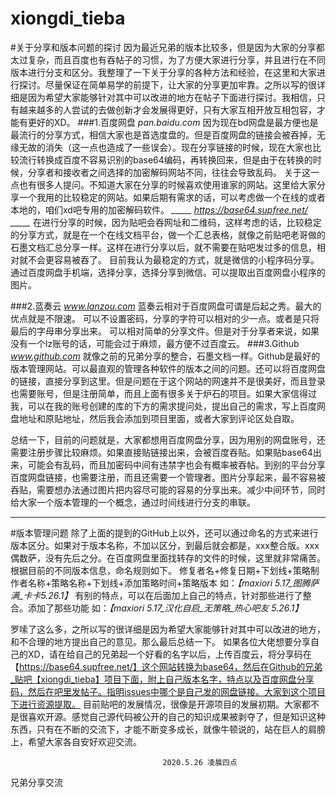 # xiongdi_tieba
   #关于分享和版本问题的探讨
  因为最近兄弟的版本比较多，但是因为大家的分享都太过复杂，而且百度也有吞帖子的习惯，为了方便大家进行分享，并且进行在不同版本进行分支和区分。我整理了一下关于分享的各种方法和经验，在这里和大家进行探讨。尽量保证在简单易学的前提下，让大家的分享更加牢靠。之所以写的很详细是因为希望大家能够针对其中可以改进的地方在帖子下面进行探讨。我相信，只有越来越多的人尝试的去做创新才会发展得更好，只有大家互相开放互相包容，才能有更好的XD。
###1.百度网盘      _pan.baidu.com_
因为现在bd网盘是最方便也是最流行的分享方式，相信大家也是首选度盘的。但是百度网盘的链接会被吞掉，无缘无故的消失（这一点也造成了一些误会）。现在分享链接的时候，现在大家也比较流行转换成百度不容易识别的base64编码，再转换回来，但是由于在转换的时候，分享者和接收者之间选择的加密解码网站不同，往往会导致乱码。
关于这一点也有很多人提问。不知道大家在分享的时候喜欢使用谁家的网站。这里给大家分享一个我用的比较稳定的网站。如果后期有需求的话，可以考虑做一个在线的或者本地的，咱们xd吧专用的加密解码软件。
*_____ https://base64.supfree.net/ _____*
在进行分享的时候，因为贴吧会吞网址和二维码，这样考虑的话，比较稳定的分享方式，就是在一个在线文档平台，做一个汇总表格，就像之前贴吧老哥做的石墨文档汇总分享一样。这样在进行分享以后，就不需要在贴吧发过多的信息，相对就不会更容易被吞了。
目前我认为最稳定的方式，就是微信的小程序码分享。通过百度网盘手机端，选择分享，选择分享到微信。可以提取出百度网盘小程序的图片。

###2.蓝奏云      _www.lanzou.com_
蓝奏云相对于百度网盘可谓是后起之秀。最大的优点就是不限速。
可以不设置密码，分享的字符可以相对的少一点。或者是只将最后的字母串分享出来。
可以相对简单的分享文件。但是对于分享者来说，如果没有一个lz账号的话，可能会过于麻烦，最方便不过百度云。
###3.Github     _www.github.com_
  就像之前的兄弟分享的整合，石墨文档一样。Github是最好的版本管理网站。可以最直观的管理各种软件的版本之间的问题。还可以将百度网盘的链接，直接分享到这里。但是问题在于这个网站的网速并不是很美好，而且登录也需要账号，但是注册简单，而且上面有很多关于炉石的项目。如果大家信得过我，可以在我的账号创建的库的下方的需求提问处，提出自己的需求，写上百度网盘地址和原贴地址，然后我会添加到项目里面，或者大家到评论区处自取。

  总结一下，目前的问题就是，大家都想用百度网盘分享，因为用别的网盘账号，还需要注册步骤比较麻烦。如果直接贴链接出来，会被百度吞贴。如果贴base64出来，可能会有乱码，而且加密码中间有违禁字也会有概率被吞帖。到别的平台分享百度网盘链接，也需要注册，而且还需要一个管理者。图片分享起来，最不容易被吞贴，需要想办法通过图片把内容尽可能的容易的分享出来。减少中间环节，同时给大家一个版本管理的一个概念，通过时间线进行分支的串联。

------------------------------------
  #版本管理问题
  除了上面的提到的GitHub上以外，还可以通过命名的方式来进行版本区分。如果对于版本名称，不加以区分，到最后就会都是，xxx整合版。xxx偶数萨，没有先后之分。在百度网盘里面找转存的文件的时候，这里就非常痛苦。
  根据目前的不同版本信息，命名规则如下。
  修复者名+修复日期+下划线+策略制作者名称+策略名称+下划线+添加策略时间+策略版本
  如：*【maxiori 5.17_图腾萨满_卡卡5.26.1】*
  有别的特点，可以在后面加上自己的特点，针对那些进行了整合。添加了那些功能
  如：*【maxiori 5.17_汉化自启_无策略_热心吧友 5.26.1】*


罗嗦了这么多，之所以写的很详细是因为希望大家能够针对其中可以改进的地方，和不合理的地方提出自己的意见。那么最后总结一下。
如果各位大佬想要分享自己的XD，请在给自己的兄弟起一个好看的名字以后，上传百度云，将分享码在【https://base64.supfree.net/】这个网站转换为base64，然后在Github的兄弟_贴吧【xiongdi_tieba】项目下面，附上自己版本名字，特点以及百度网盘分享码，然后在吧里发帖子。指明issues中哪个是自己发的网盘链接。大家到这个项目下进行资源提取。
目前贴吧的发展情况，很像是开源项目的发展初期。大家都不是很喜欢开源。感觉自己源代码被公开的自己的知识成果被剥夺了，但是知识这种东西，只有在不断的交流下，才能不断变多成长，就像牛顿说的，站在巨人的肩膀上，希望大家各自安好欢迎交流。

                                      2020.5.26 凌晨四点
兄弟分享交流
